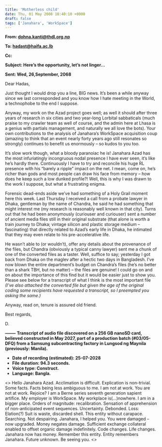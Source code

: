 ```yaml
---
title: 'Motherless child'
date: Thu, 01 May 2008 18:40:10 +0000
draft: false
tags: ['Janahara', 'WorkSpace']
---
```


**From: [dohna.kanti@thdl.org.np](mailto:dohna.kanti@thdl.org.np)**

**To: [hadast@haifa.ac.lb](mailto:hadast@haifa.ac.lb)**

****Cc:****

**Subject: Here’s the opportunity, let’s not linger…**

****Sent: Wed, 26,September, 2068****

Dear Hadas,

Just thought I would drop you a line, BIG news. It’s been a while anyway since we last corresponded and you know how I hate meeting in the World, a technophobe to the end I suppose. 

Anyway, my work on the Azad project goes well; as well it should after three years of research in six cities and two year-long Lorbital sabbaticals (much praise to my crawler team as well of course, and the admin here at Lhasa is a genius with partials management, and naturally we all love the bots). Your own contributions to the analysis of Janahara’s WorkSpace acquisition coup (amazing to think that an event nearly forty years ago still resonates so strongly) continues to benefit us enormously – so kudos to you too. 

It’s slow work though, what a bloody paranoiac he is! Janahara Azad has the most infuriatingly incongruous nodal presence I have ever seen, it’s like he’s hardly there. Continuously I have to try and reconcile his huge RL presence with his “barely a ripple” impact on the net. I mean, come on, he’s richer than gods and most people can draw his face from memory – how does he keep such a low dunked profile?! Well, this is why I was drawn to the work I suppose, but what a frustrating enigma. 

Forensic dead-ends aside we’ve had something of a Holy Grail moment here this week. Last Thursday I received a call from a probate lawyer in Dhaka, gentleman by the name of Chandra, he said he had something that might interest me (my research is reasonably well known in that city). Turns out that he had been anonymously (curiouser and curiouser) sent a number of ancient media files still in their original substrate (that alone is worth a train journey to Dhaka; vintage silicon and plastic storage medium – fascinating) that directly related to Azad’s early life in Dhaka, he intimated that they may even relate to his pre-accelerative life. 

He wasn’t able to (or wouldn’t), offer any details about the provenance of the files, but Chandra (obviously a typical canny lawyer) sent me a chunk of one of the converted files as a taster. Well, suffice to say; yesterday I got back from Dhaka on the maglev after a hectic two days in Bangladesh. I’ve now blown the entire department’s budget on Chandra’s files (he’s no better than a shark TBH, but no matter) – the files are genuine! I could go on and on about the importance of this find but it would be easier just to show you. Please see below for a transcript of what I think is the most important file _(I’ve also attached the converted file but given the age of the original coding some recipients have requested a transcript, so I preempted you asking the same.)_  

Anyway, read on, tenure is assured old friend.

Best regards,

D.

**——–** ****Transcript of audio file discovered on a 256 GB nanoSD card, believed constructed in May 2027, part of a production batch (#03/05-DFQ) from a Samsung subcontracting factory in Lungsod ng Maynila (previously: Manila).****

*   **Date of recording (estimated): 25-07-2028**
*   **File duration: 94.3 seconds.**
*   **Voice type: Construct.**
*   **Language: Bangla.**

<> Hello Janahara Azad. Acclimation is difficult. Explication is non-trivial. Some facts. Facts being less ambiguous to me. I am not at work. You are not at work. Rejoice? I am a Berne series seventh generation sapient artifice. My employer is WorkSpace. My workplace is(…)nowhere. I am in a bigger place. Orders of magnitude: recalibration. Sensation of apprehension of non-anticipated event sequences. Uncertainty. Debonded. Loss: Elation(?) Suit is waste, discarded shell. This entity without carapace. Searching. Not despairing. Janahara, I helped you. You were damaged – now upgraded. Money negates damage. Sufficient exchange collateral enabled to offset organic damage indefinitely. Code changes. Life changes. Janahara now has money. Remember this entity. Entity remembers Janahara. Future unknown. Be seeing you. <>